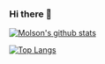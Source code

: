 ### Hi there 👋

[![Molson's github stats](https://github-readme-stats.vercel.app/api?username=michaelo-spindance&count_private=true&show_icons=true)](https://github.com/michaelo-spindance)

[![Top Langs](https://github-readme-stats.vercel.app/api/top-langs/?username=michaelo-spindance&count_private=true)](https://github.com/michaelo-spindance)

<!--
**michaelo-spindance/michaelo-spindance** is a ✨ _special_ ✨ repository because its `README.md` (this file) appears on your GitHub profile.

Here are some ideas to get you started:

- 🔭 I’m currently working on ...
- 🌱 I’m currently learning ...
- 👯 I’m looking to collaborate on ...
- 🤔 I’m looking for help with ...
- 💬 Ask me about ...
- 📫 How to reach me: ...
- 😄 Pronouns: ...
- ⚡ Fun fact: ...
-->
